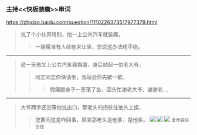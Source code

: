 ### 主持<<快板装瘸>>串词
https://zhidao.baidu.com/question/1110226373517977379.html
>说了个小伙真特别，他一上公共汽车就装瘸，
>>一装瘸准有人给他来让坐，您说这办法绝不绝。
---
>这一天他又上公共汽车装瘸腿，身后站起一位老大爷，
>>同志同志你快请坐，我站会你先歇一歇，
>>>假瘸腿身子一歪落了坐，回头忙谢老大爷，谢谢老…,
---
>大爷两字还没等他说出口，那老头的拐杖往他头上锲，
>>您要问这是咋回事，原来那老头是他爹，是他爹。
![](http://wx3.sinaimg.cn/mw690/7453fb7agy1fdp1oxnzq6g208d09inpj.gif)
![](https://imgsa.baidu.com/forum/w%3D580/sign=95b2b172c9ea15ce41eee00186013a25/120c15ce36d3d5392089d0343a87e950372ab0fc.jpg)
![](http://www.shaoerw.com/dongtaitu/img45876adfeafg/209.gif)
`孟乔森综合征`